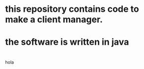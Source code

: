 
# this repository contains code to make a client manager.
#
# the software is written in java
#
#
#
hola